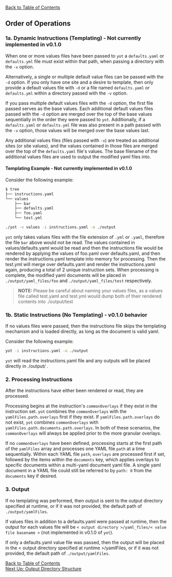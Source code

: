 [Back to Table of Contents](../documentation.md)  


## Order of Operations

### 1a. Dynamic Instructions (Templating) - Not currently implemented in v0.1.0

When one or more values files have been passed to `yot` a `defaults.yaml` or `defaults.yml` file must exist within that path, when passing a directory with the `-v` option.  

Alternatively, a single or multiple default value files can be passed with the `-d` option.
If you only have one site and a desire to template, then only provide a default values file with `-d` or a file named `defaults.yaml` or `defaults.yml` within a directory passed with the `-v` option.

If you pass multiple default values files with the `-d` option, the first file passed serves as the base values.  Each additional default values files passed with the `-d` option are merged over the top of the base values sequentially in the order they were passed to `yot`.  Additionally, if a `defaults.yaml` or `defaults.yml` file was also present in a path passed with the `-v` option, those values will be merged over the base values last.

Any additional values files (files passed with `-v`) are treated as additional sites (or site values), and the values contained in those files are merged over the top of the `defaults.yaml` file's values.  The base filename of the additional values files are used to output the modified yaml files into.  

#### Templating Example - Not currently implemented in v0.1.0

Consider the following example:

```bash
$ tree
├── instructions.yaml
└── values
    ├── bar
    ├── defaults.yaml
    ├── foo.yaml
    └── test.yml

./yot -v values -i instructions.yaml -o ./output
```

`yot` only takes values files with the file extension of `.yml` or `.yaml`, therefore the file `bar` above would not be read.  The values contained in values/defaults.yaml would be read and then the instructions file would be rendered by applying the values of foo.yaml over defaults.yaml, and then render the instructions.yaml template into memory for processing.  Then the test.yml will merge over defaults.yaml and render the instructions.yaml again, producing a total of 2 unique instruction sets.  When processing is complete, the modified yaml documents will be placed in `./output/yaml_files/foo` and `./output/yaml_files/test` respectively.  
> **NOTE:**  Please be careful about naming your values files, as a values file called test.yaml and test.yml would dump both of their rendered contents into ./output/test

### 1b. Static Instructions (No Templating) - v0.1.0 behavior

If no values files were passed, then the instructions file skips the templating mechanism and is loaded directly, as long as the document is valid yaml.

Consider the following example:
```bash
yot -i instructions.yaml -o ./output
```

`yot` will read the instructions.yaml file and any outputs will be placed directly in ./output/ .

### 2. Processing Instructions

After the instructions have either been rendered or read, they are processed.

Processing begins at the instruction's `commonOverlays` if they exist in the instruction set.  `yot` combines the `commonOverlays` with the `yamlFiles.path.overlays` first if they exist.  If `yamlFiles.path.overlays` do not exist, `yot` combines `commonOverlays` with `yamlFiles.path.documents.path.overlays`.  In both of these scenarios, the `commonOverlays` will always be applied prior to the more granular overlays.

If no `commonOverlays` have been defined, processing starts at the first path of the `yamlFiles` array and processes one YAML file `path` at a time sequentially.  Within each YAML file `path`, `overlays` are processed first if set, followed by the items within the `documents` key, which applies overlays to specific documents within a multi-yaml document yaml file. A single yaml document in a YAML file could still be referred to by `path: 0` from the `documents` key if desired.

### 3. Output

If no templating was performed, then output is sent to the output directory specified at runtime, or if it was not provided, the default path of `./output/yamlFiles`.

If values files in addition to a defaults.yaml were passed at runtime, then the output for each values file will be `< output directory >/yaml_files/< value file basename >` (not implemented in v0.1.0 of `yot`).

If only a defaults.yaml value file was passed, then the output will be placed in the < output directory specified at runtime >/yamlFiles, or if it was not provided, the default path of `./output/yamlFiles`.


[Back to Table of Contents](../documentation.md)  
[Next Up: Output Directory Structure](outputDirStructure.md)